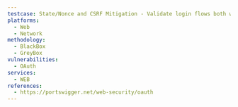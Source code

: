 ```yaml
---
testcase: State/Nonce and CSRF Mitigation - Validate login flows both with and without state to confirm CSRF is not possible. Web (HTTP/HTTPS) service
platforms: 
  - Web
  - Network
methodology: 
  - BlackBox
  - GreyBox
vulnerabilities:
  - OAuth
services:
  - WEB
references:
  - https://portswigger.net/web-security/oauth
---
```

